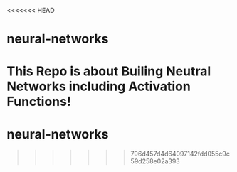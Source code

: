 <<<<<<< HEAD
# neural-networks


This Repo is about Builing Neutral Networks including Activation Functions!
=======
# neural-networks
>>>>>>> 796d457d4d64097142fdd055c9c59d258e02a393
